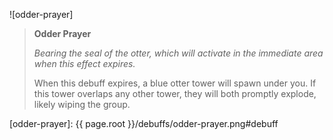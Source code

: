 ![odder-prayer]

> **Odder Prayer**
>
> *Bearing the seal of the otter, which will activate in the immediate area when
> this effect expires.*
>
> When this debuff expires, a blue otter tower will spawn under you. If this
> tower overlaps any other tower, they will both promptly explode, likely wiping
> the group.

[odder-prayer]: {{ page.root }}/debuffs/odder-prayer.png#debuff
